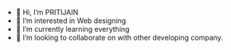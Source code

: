 - 👋 Hi, I’m PRITIJAIN
- 👀 I’m interested in Web designing
- 🌱 I’m currently learning everything
- 💞️ I’m looking to collaborate on with other developing company.
